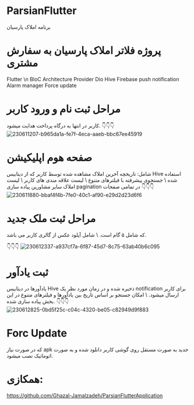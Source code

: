 # ParsianFlutter
برنامه املاک پارسیان
# پروژه فلاتر املاک پارسیان به سفارش مشتری
Flutter \n
BloC Architecture
Provider
Dio
Hive
Firebase push notification
Alarm manager
Force update

# مراحل ثبت نام و ورود کاربر
کاربر در انتها به درگاه پرداخت هدایت میشود. 
👇👇👇 \
![230611207-b965da1a-fe7f-4eca-aaeb-bbc67ee45919](https://github.com/OkaykOrhmn/ParsianFlutter/assets/106100553/e3e61a97-b5e6-4643-adf5-7f0001ebc421)



# صفحه هوم اپلیکیشن
شامل:
تاریخچه آخرین املاک مشاهده شده توسط کاربر که از دیتابیس Hive استفاده شده \ جستجوی پیشرفته با فیلترهای متنوع \ لیست علاقه مندی های کاربر \ لیست املاک سایر مشاورین
پیاده سازی pagination در تمامی صفحات 
 👇👇👇 
![230611880-bbaf4f4b-7fe0-40c1-af90-e29d2d23d6f6](https://github.com/OkaykOrhmn/ParsianFlutter/assets/106100553/d96e8e04-a241-4aab-8c18-b215e18dc3ed)

 # مراحل ثبت ملک جدید
 که شامل ۵ گام است. \ شامل آپلود عکس از گالری کاربر می باشد.

👇👇👇
![230612337-a937cf7a-6f87-45d7-8c75-63ab40b6c095](https://github.com/OkaykOrhmn/ParsianFlutter/assets/106100553/4a311dbe-a6a0-4b9b-9de4-fd028d212b2c)

# ثبت یادآور
یادآورها در دیتابیس Hive ذخیره شده و در زمان مورد نظر یک notification برای کاربر ارسال میشود. \ امکان جستجو بر اساس تاریخ بین یادآورها و فیلترهای متنوع در این بخش پیاده سازی شده.
👇👇👇
![230612825-0bd5f25c-c04c-4320-be05-c82949d9f883](https://github.com/OkaykOrhmn/ParsianFlutter/assets/106100553/6c19ff92-1d58-4596-a99a-f9e4c1299763)

# Forc Update
که در صورت نیاز apk جدید به صورت مستقل روی گوشی کاربر دانلود شده و به صورت اتوماتیک نصب میشود.

# همکازی:
https://github.com/Ghazal-Jamalzadeh/ParsianFlutterApplication


